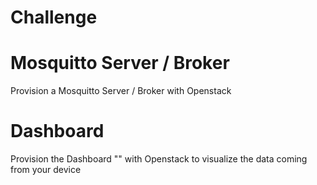 # Challenge

# Mosquitto Server / Broker

Provision a Mosquitto Server / Broker with Openstack 

# Dashboard

Provision the Dashboard "" with Openstack to visualize the data coming from your device


